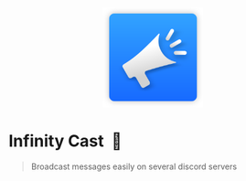 <p align="center">
    <img width="175" src="https://github.com/EpiMac/infinity-cast/raw/master/src/assets/images/icon.svg" alt="Infinity Cast logo">
</p>

# Infinity Cast &nbsp;📣
> Broadcast messages easily on several discord servers